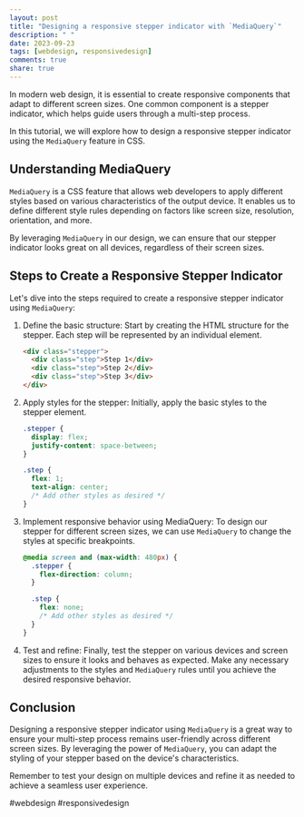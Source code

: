 ```yaml
---
layout: post
title: "Designing a responsive stepper indicator with `MediaQuery`"
description: " "
date: 2023-09-23
tags: [webdesign, responsivedesign]
comments: true
share: true
---
```


In modern web design, it is essential to create responsive components that adapt to different screen sizes. One common component is a stepper indicator, which helps guide users through a multi-step process.

In this tutorial, we will explore how to design a responsive stepper indicator using the `MediaQuery` feature in CSS.

## Understanding MediaQuery

`MediaQuery` is a CSS feature that allows web developers to apply different styles based on various characteristics of the output device. It enables us to define different style rules depending on factors like screen size, resolution, orientation, and more.

By leveraging `MediaQuery` in our design, we can ensure that our stepper indicator looks great on all devices, regardless of their screen sizes.

## Steps to Create a Responsive Stepper Indicator

Let's dive into the steps required to create a responsive stepper indicator using `MediaQuery`:

1. Define the basic structure: Start by creating the HTML structure for the stepper. Each step will be represented by an individual element.

   ```html
   <div class="stepper">
     <div class="step">Step 1</div>
     <div class="step">Step 2</div>
     <div class="step">Step 3</div>
   </div>
   ```

2. Apply styles for the stepper: Initially, apply the basic styles to the stepper element.

   ```css
   .stepper {
     display: flex;
     justify-content: space-between;
   }

   .step {
     flex: 1;
     text-align: center;
     /* Add other styles as desired */
   }
   ```

3. Implement responsive behavior using MediaQuery: To design our stepper for different screen sizes, we can use `MediaQuery` to change the styles at specific breakpoints.

   ```css
   @media screen and (max-width: 480px) {
     .stepper {
       flex-direction: column;
     }

     .step {
       flex: none;
       /* Add other styles as desired */
     }
   }
   ```

4. Test and refine: Finally, test the stepper on various devices and screen sizes to ensure it looks and behaves as expected. Make any necessary adjustments to the styles and `MediaQuery` rules until you achieve the desired responsive behavior.

## Conclusion

Designing a responsive stepper indicator using `MediaQuery` is a great way to ensure your multi-step process remains user-friendly across different screen sizes. By leveraging the power of `MediaQuery`, you can adapt the styling of your stepper based on the device's characteristics.

Remember to test your design on multiple devices and refine it as needed to achieve a seamless user experience.

#webdesign #responsivedesign